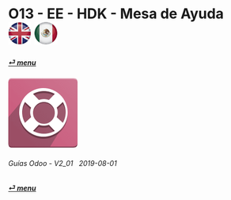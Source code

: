 # O13 - EE - HDK - Mesa de Ayuda &nbsp;&nbsp;&nbsp;&nbsp; [![en-uk](/doc/img/en-uk_flag_button_small.png)](/en-uk/o13/ee/hdk/en-uk-o13-ee-hdk-helpdesk-guides.md) [ ![es-mx](/doc/img/es-mx_flag_button_small.png)](/es-mx/o13/ee/hdk/es-mx-o13-ee-hdk-helpdesk-guides.md)
#### [_&#x23CE; menu_](/es-mx/o13/ee/es-mx-o13-ee-guides-menu.md)  
### ![hdk](/doc/img/helpdesk.png)
	
###### Guías Odoo - V2_01 &nbsp; 2019-08-01  
**[_&#x23CE; menu_](/es-mx/o13/ee/es-mx-o13-ee-guides-menu.md)**  
